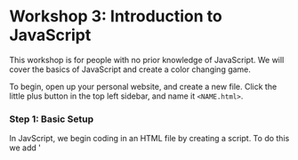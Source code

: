 # Workshop 3: Introduction to JavaScript

This workshop is for people with no prior knowledge of JavaScript. We will cover the basics of JavaScript and create a color changing game. 

To begin, open up your personal website, and create a new file. Click the little plus button in the top left sidebar, and name it `<NAME.html>`.

### Step 1: Basic Setup

In JavScript, we begin coding in an HTML file by creating a script. To do this we add '<script>' into our HTML document.  

```html
<!DOCTYPE html>
<html>
    <script>
        // code goes here!
    </script>
</html>
```


### Step 2: Basic JavaScript Commands 
  
To create a function in JavaScript, we use the syntax below. We can code many functions to perform different operations. 
  
```html
<!DOCTYPE html>
<html>
    <script>
        function nameOfFunction(parameter1, parameter2) {
          // function code goes here!
        }
    </script>
</html>
```
  
At the end of the function, we can return a value using 'return'.

### Step 3: Variables

In JavaScript to create a new variable we use `<var>`. Then, to assign the varibale a value, we use the operator `=`. 
We do not need to use specific data types in JavaScript. Theses statements end with a semicolon. 
Here is an example function with a variable.
  
```
html
<!DOCTYPE html>
<html>
    <script>
        function sum(parameter1, parameter2) {
          var sum = parameter1 + parameter2;
          return sum;
        }
    </script>
</html>
```
  
### Step 4: Loops

Two important loops we can learn about in JavaScript are for loops and while loops. 
  
In a for loop, the block of code is repeated a specified number of times.
  
```
html
<!DOCTYPE html>
<html>
    <script>
        function nameOfFunction() {
          for (var i = START; i < END; i++) {
            // code goes here!
          }
        }
    </script>
</html>
```
  
In a while loop, the block of code is repeated while a condition remains true.
  
  
```
html
<!DOCTYPE html>
<html>
    <script>
        function nameOfFunction() {
          var i = START;
          while (i < END) {
            // code goes here!
            i = i+1;
          }
        }
    </script>
</html>
```

### Step 5: Challenge

Today's activity is to create a color changing box game. We will learn about JavaScript in the process!

First, we want to create our box element. To do this, we add the following code for its style.

```html
<!DOCTYPE html>
<html>
    <head>
      <style>
        .box {

            height: 200px;
            width: 200px;
            padding: 10px ;
            border: 10px solid black;
            margin: 0;
          }
          .center {
            position: absolute;
            padding: 10px 24px; 
            left: 50%;
         }
      </style>
   </head>
</html>
```

Now, we are going to begin coding in JavaScript. To start, let's create a function that changes the color of the box to the user input.

```html
<!DOCTYPE html>
<html>
    <head>
      <style>
        .box {

            height: 200px;
            width: 200px;
            padding: 10px ;
            border: 10px solid black;
            margin: 0;
          }
          .center {
            position: absolute;
            padding: 10px 24px; 
            left: 50%;
         }
      </style>
      <script>
        function changeHeadingBg(color){
            document.getElementById("b").style.background = color;
        }
      </script>
   </head>
</html>
```

Then, let's add a title for our project!

```html
<!DOCTYPE html>
<html>
    <head>
      <style>
        .box {

            height: 200px;
            width: 200px;
            padding: 10px ;
            border: 10px solid black;
            margin: 0;
          }
          .center {
            position: absolute;
            padding: 10px 24px; 
            left: 50%;
         }
      </style>
      <script>
        function changeHeadingBg(color){
            document.getElementById("b").style.background = color;
        }
      </script>
      <body>
        <h1 id="h">Welcome to My Color Changing Game!</h1>
      </body>
   </head>
</html>
```

After this, to create our box and display it on the screen, we want to write the following code:

```html
<!DOCTYPE html>
<html>
    <head>
      <style>
        .box {

            height: 200px;
            width: 200px;
            padding: 10px ;
            border: 10px solid black;
            margin: 0;
          }
          .center {
            position: absolute;
            padding: 10px 24px; 
            left: 50%;
         }
      </style>
      <script>
        function changeHeadingBg(color){
            document.getElementById("b").style.background = color;
        }
      </script>
      <body>
        <h1 id="h">Welcome to My Color Changing Game!</h1>
        <div id = "b" class = "center"> 
            <div class = "box" > 
            </div>
        </div>
      </body>
   </head>
</html>
```
  
Then, let's make buttons to change our box's color! You can use any combination of three numbers 
0-255 to specify red, blue, and green values.

```html
<!DOCTYPE html>
<html>
    <head>
      <style>
        .box {

            height: 200px;
            width: 200px;
            padding: 10px ;
            border: 10px solid black;
            margin: 0;
          }
          .center {
            position: absolute;
            padding: 10px 24px; 
            left: 50%;
         }
      </style>
      <script>
        function changeHeadingBg(color){
            document.getElementById("b").style.background = color;
        }
      </script>
      <body>
        <h1 id="h">Welcome to My Color Changing Game!</h1>
        <div id = "b" class = "center"> 
            <div class = "box" > 
            </div>
        </div>
        <div>
          <label>Change Heading Background To:</label>
          <button type="button" onclick="changeHeadingBg('rgb(255,0,0)');">Red</button>
          <button type="button" onclick="changeHeadingBg('rgb(0,255,0)');">Green</button>
          <button type="button" onclick="changeHeadingBg('rgb(0,0,255)');">Blue</button>
        </div>
      </body>
   </head>
</html>
```

https://replit.com/join/kaeacxgecr-lindsayfabrican

### Challenge

Try to add more objects and colors! See if you can receive input for a color and then make the box the color of your string! Next week, we will make a login form using JavaScript to access your coding prjoects on your personal website!
    
